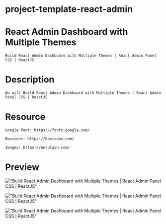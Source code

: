 # project-template-react-admin

# React Admin Dashboard with Multiple Themes

    Build React Admin Dashboard with Multiple Themes | React Admin Panel CSS | ReactJS

# Description

    We will Build React Admin Dashboard with Multiple Themes | React Admin Panel CSS | ReactJS

# Resource

    Google font: https://fonts.google.com/

    Boxicons: https://boxicons.com/

    Images: https://unsplash.com/

# Preview

!["Build React Admin Dashboard with Multiple Themes | React Admin Panel CSS | ReactJS"](https://user-images.githubusercontent.com/67447840/124409084-d89ad200-dd71-11eb-86e1-4c9d0a5fe587.png 'Build React Admin Dashboard with Multiple Themes | React Admin Panel CSS | ReactJS')

!["Build React Admin Dashboard with Multiple Themes | React Admin Panel CSS | ReactJS"](https://user-images.githubusercontent.com/67447840/124409129-ebada200-dd71-11eb-83a9-321edcc37aff.png 'Build React Admin Dashboard with Multiple Themes | React Admin Panel CSS | ReactJS')

!["Build React Admin Dashboard with Multiple Themes | React Admin Panel CSS | ReactJS"](https://user-images.githubusercontent.com/67447840/124409160-f9fbbe00-dd71-11eb-9169-493fc70c9240.png 'Build React Admin Dashboard with Multiple Themes | React Admin Panel CSS | ReactJS')
